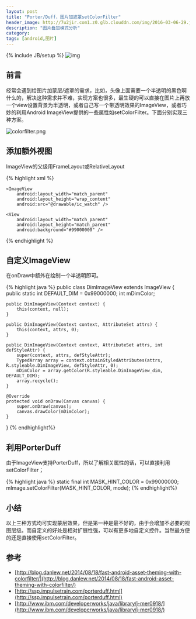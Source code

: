 ```yaml
---
layout: post
title: "Porter/Duff，图片加遮罩setColorFilter"
header_image: http://7u2jir.com1.z0.glb.clouddn.com/img/2016-03-06-29.jpg
description: "图片叠加模式分析"
category: 
tags: [android,图片]
---
```

{% include JB/setup %}
![img](http://7u2jir.com1.z0.glb.clouddn.com/img/2016-03-06-29.jpg)

## 前言

经常会遇到给图片加蒙层/遮罩的需求，比如，头像上面需要一个半透明的黑色啊什么的，解决这种需求并不难，实现方案也很多，最生硬的可以直接在图片上再放一个view设置背景为半透明，或者自己写一个带透明效果的ImageView，或者巧妙的利用Android ImageView提供的一些属性如setColorFilter。下面分别实现三种方案。

![colorfilter.png](http://7u2jir.com1.z0.glb.clouddn.com/colorfilter.png)

## 添加额外视图
ImageView的父级用FrameLayout或RelativeLayout

{% highlight xml %}
<FrameLayout
    android:layout_width="0dp"
    android:layout_height="wrap_content"
    android:layout_weight="1">

    <ImageView
        android:layout_width="match_parent"
        android:layout_height="wrap_content"
        android:src="@drawable/ic_watch" />

    <View
        android:layout_width="match_parent"
        android:layout_height="match_parent"
        android:background="#99000000" />
</FrameLayout>
{% endhighlight %}

## 自定义ImageView
在onDraw中额外在绘制一个半透明即可。  

{% highlight java %}
public class DimImageView extends ImageView {
    public static int DEFAULT_DIM = 0x99000000;
    int mDimColor;

    public DimImageView(Context context) {
        this(context, null);
    }

    public DimImageView(Context context, AttributeSet attrs) {
        this(context, attrs, 0);
    }

    public DimImageView(Context context, AttributeSet attrs, int defStyleAttr) {
        super(context, attrs, defStyleAttr);
        TypedArray array = context.obtainStyledAttributes(attrs, R.styleable.DimImageView, defStyleAttr, 0);
        mDimColor = array.getColor(R.styleable.DimImageView_dim, DEFAULT_DIM);
        array.recycle();
    }

    @Override
    protected void onDraw(Canvas canvas) {
        super.onDraw(canvas);
        canvas.drawColor(mDimColor);
    }
}
{% endhighlight%}

## 利用PorterDuff
由于ImageView支持PorterDuff，所以了解相关属性的话，可以直接利用setColorFilter；

{% highlight java %}
static final int MASK_HINT_COLOR = 0x99000000;
mImage.setColorFilter(MASK_HINT_COLOR, mode);
{% endhighlight%}

## 小结
以上三种方式均可实现蒙层效果，但是第一种是最不好的，由于会增加不必要的视图层级。而自定义的好处是相对扩展性强，可以有更多地自定义控件。当然最方便的还是直接使用setColorFilter。

## 参考
- [http://blog.danlew.net/2014/08/18/fast-android-asset-theming-with-colorfilter/](http://blog.danlew.net/2014/08/18/fast-android-asset-theming-with-colorfilter/)
- [http://ssp.impulsetrain.com/porterduff.html](http://ssp.impulsetrain.com/porterduff.html)
- [http://www.ibm.com/developerworks/java/library/j-mer0918/](http://www.ibm.com/developerworks/java/library/j-mer0918/)
